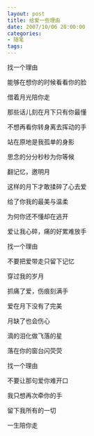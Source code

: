 ```yaml
---
layout: post
title: 给爱一些理由
date: 2007/10/06 20:00:00
categories: 
- 随笔
tags: 
---
```


找一个理由

能够在想你的时候看看你的脸

借着月光陪你走

那些话儿刻在月下只有你最懂

不想再看你转身离去挥动的手

站在原地是我孤单的身影

思念的分分秒秒为你等候

翻记忆，邀明月

这样的月下才敢揉碎了心去爱

给了你我的最美与温柔

为何你还不懂却在逃开

爱让我心碎，痛的好累难放手

找一个理由

不要把爱带走只留下记忆

穿过我的岁月

抓痛了爱，伤痕刻满手

爱在月下没有了完美

月缺了也会伤心

滴的泪化做飞落的星

落在你的窗台闪荧荧

找一个理由

不要让那句爱你难开口

我只想再次牵你的手

留下我所有的一切

一生陪你走
